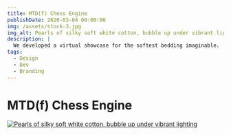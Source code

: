 ```yaml
---
title: MTD(f) Chess Engine
publishDate: 2020-03-04 00:00:00
img: /assets/stock-3.jpg
img_alt: Pearls of silky soft white cotton, bubble up under vibrant lighting
description: |
  We developed a virtual showcase for the softest bedding imaginable.
tags:
  - Design
  - Dev
  - Branding
---
```


# MTD(f) Chess Engine

<a href="https://github.com/andrewxucs/lionfish-chess">
    <img src="/assets/stock-3.jpg" alt="Pearls of silky soft white cotton, bubble up under vibrant lighting">
</a>
